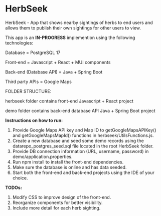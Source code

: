 # HerbSeek
HerbSeek - App that shows nearby sightings of herbs to end users and allows them to publish their own sightings for other users to view.

This app is an **IN-PROGRESS** implemention using the following technologies:

Database = PostgreSQL 17

Front-end = Javascript + React + MUI components

Back-end (Database API) = Java + Spring Boot

Third party APIs = Google Maps

FOLDER STRUCTURE:

herbseek folder contains front-end Javascript + React project

demo folder contains back-end database API Java + Spring Boot project



**Instructions on how to run:**

1. Provide Google Maps API key and Map ID to getGoogleMapsAPIKey() and getGoogleMapsMapId() functions in herbseek/UtilsFunctions.js.
2. Create a new database and seed some demo records using the datarepo_postgres_seed.sql file located in the root HerbSeek folder.
3. Provide DB connection information (URL, username, password) in demo/application.properties.
4. Run npm install to install the front-end dependencies.
5. Make sure the database is online and has data seeded.
6. Start both the front-end and back-end projects using the IDE of your choice. 


**TODOs:**

1. Modify CSS to improve design of the front-end.
2. Reorganize components for better visibility.
3. Include more detail for each herb sighting.
